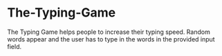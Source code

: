 # The-Typing-Game
The Typing Game helps people to increase their typing speed. Random words appear and the user has to type in the words in the provided input field. 
